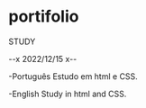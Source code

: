 # portifolio


STUDY

--x 2022/12/15 x--

-Português
Estudo em html e CSS. 

-English
Study in html and CSS. 
